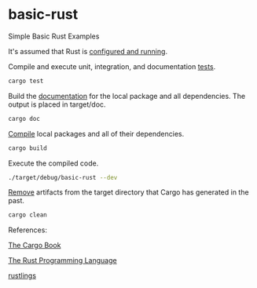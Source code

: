 # basic-rust
Simple Basic Rust Examples

It's assumed that Rust is [configured and running](https://doc.rust-lang.org/cargo/getting-started/installation.html).

Compile and execute unit, integration, and documentation [tests](https://doc.rust-lang.org/cargo/commands/cargo-test.html).
```bash
cargo test
```

Build the [documentation](https://doc.rust-lang.org/cargo/commands/cargo-doc.html) for the local package and all dependencies. The output is placed in target/doc.
```bash
cargo doc
```

[Compile](https://doc.rust-lang.org/cargo/commands/cargo-build.html) local packages and all of their dependencies.
```bash
cargo build
```

Execute the compiled code.
```bash
./target/debug/basic-rust --dev
```

[Remove](https://doc.rust-lang.org/cargo/commands/cargo-clean.html) artifacts from the target directory that Cargo has generated in the past.
```bash
cargo clean
```

References:

[The Cargo Book](https://doc.rust-lang.org/cargo/index.html)

[The Rust Programming Language](https://doc.rust-lang.org/book/title-page.html)

[rustlings](https://github.com/rust-lang/rustlings/)

